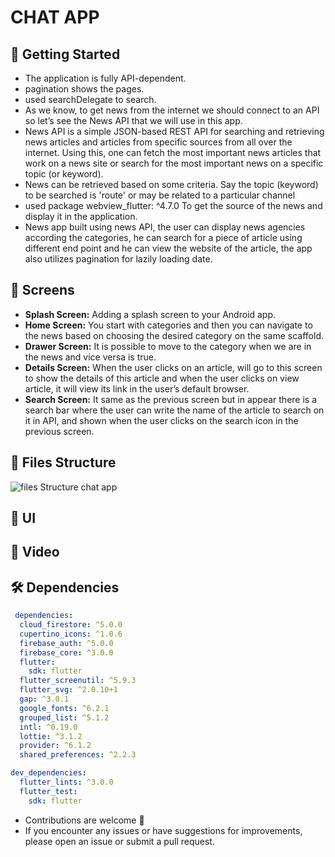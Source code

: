 # CHAT APP

## 🚀 Getting Started

- The application is fully API-dependent.
- pagination shows the pages.
- used searchDelegate to search.
-  As we know, to get news from the internet we should connect to an API so let’s see the News API that we will use in this app.
-  News API is a simple JSON-based REST API for searching and retrieving news articles and articles from specific sources from all over the internet. Using this, one can fetch the most important news articles that work on a news site or search for the most important news on a specific topic (or keyword).
-   News can be retrieved based on some criteria. Say the topic (keyword) to be searched is 'route' or may be related to a particular channel
-   used package   webview_flutter: ^4.7.0 To get the source of the news and display it in the application.
-   News app built using news API, the user can display news agencies according the categories, he can search for a piece of article
using different end point and he can view the website of the article, the app also utilizes pagination for lazily loading date.
  
## 🤳 Screens

- **Splash Screen:** Adding a splash screen to your Android app. 
- **Home Screen:** You start with categories and then you can navigate to the news based on choosing the desired category on the same scaffold.
- **Drawer Screen:** It is possible to move to the category when we are in the news and vice versa is true.
- **Details Screen:** When the user clicks on an article, will go to this screen to show the details of this article and when the user clicks on view article, it will view its link in the user’s default browser.
- **Search Screen:** It same as the previous screen but in appear there is a search bar where the user can write the name of the article to search on it in API, and  shown when the user clicks on the search icon in the previous screen.





## 📁 Files Structure
![files Structure chat app](https://github.com/Mohamed-Essam-Mohamed/CHAT-APP/assets/152906492/67434545-1e1a-4de4-9e57-f9795d895e4e)



## 📱 UI



## 🎥 Video



## 🛠 Dependencies

```pubspec.yaml
 dependencies:
  cloud_firestore: ^5.0.0
  cupertino_icons: ^1.0.6
  firebase_auth: ^5.0.0
  firebase_core: ^3.0.0
  flutter:
    sdk: flutter
  flutter_screenutil: ^5.9.3
  flutter_svg: ^2.0.10+1
  gap: ^3.0.1
  google_fonts: ^6.2.1
  grouped_list: ^5.1.2
  intl: ^0.19.0
  lottie: ^3.1.2
  provider: ^6.1.2
  shared_preferences: ^2.2.3

dev_dependencies:
  flutter_lints: ^3.0.0
  flutter_test:
    sdk: flutter
```


- Contributions are welcome 💜
- If you encounter any issues or have suggestions for improvements, please open an issue or submit a pull request.

